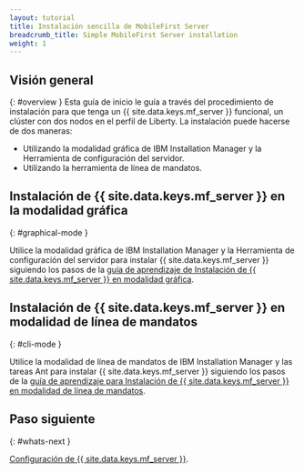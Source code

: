 ```yaml
---
layout: tutorial
title: Instalación sencilla de MobileFirst Server
breadcrumb_title: Simple MobileFirst Server installation
weight: 1
---
```

<!-- NLS_CHARSET=UTF-8 -->
## Visión general
{: #overview }
Esta guía de inicio le guía a través del procedimiento de instalación para que tenga un {{ site.data.keys.mf_server }} funcional, un clúster con dos nodos en el perfil de Liberty. La instalación puede hacerse de dos maneras:
* Utilizando la modalidad gráfica de IBM Installation Manager y la Herramienta de configuración del servidor.
* Utilizando la herramienta de línea de mandatos.

## Instalación de {{ site.data.keys.mf_server }} en la modalidad gráfica
{: #graphical-mode }

Utilice la modalidad gráfica de IBM Installation Manager y la Herramienta de configuración del servidor para instalar {{ site.data.keys.mf_server }} siguiendo los pasos de la [guía de aprendizaje de Instalación de {{ site.data.keys.mf_server }} en modalidad gráfica](tutorials/graphical-mode).

## Instalación de {{ site.data.keys.mf_server }} en modalidad de línea de mandatos
{: #cli-mode }

Utilice la modalidad de línea de mandatos de IBM Installation Manager y las tareas Ant para instalar {{ site.data.keys.mf_server }} siguiendo los pasos de la [guía de aprendizaje para Instalación de {{ site.data.keys.mf_server }} en modalidad de línea de mandatos](tutorials/command-line).

## Paso siguiente
{: #whats-next }

[Configuración de {{ site.data.keys.mf_server }}](../server-configuration).
